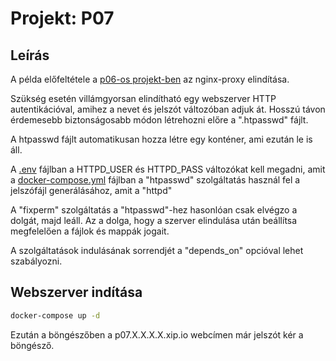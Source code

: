 # Projekt: P07

## Leírás

A példa előfeltétele a [p06-os projekt-ben](../p06/README.md) az nginx-proxy elindítása.

Szükség esetén villámgyorsan elindítható egy webszerver HTTP autentikációval,
amihez a nevet és jelszót változóban adjuk át. Hosszú távon érdemesebb biztonságosabb módon
létrehozni előre a ".htpasswd" fájlt.

A htpasswd fájlt automatikusan hozza létre egy konténer, ami ezután le is áll.

A [.env](https://github.com/itsziget/learn-docker/tree/master/projects/p07/.env) fájlban
a HTTPD_USER és HTTPD_PASS változókat kell megadni, amit a [docker-compose.yml](https://github.com/itsziget/learn-docker/tree/master/projects/p07/) fájlban
a "htpasswd" szolgáltatás használ fel a jelszófájl generálásához, amit a "httpd"


A "fixperm" szolgáltatás a "htpasswd"-hez hasonlóan csak elvégzo a dolgát, majd leáll.
Az a dolga, hogy a szerver elindulása után beállítsa megfelelően a fájlok és mappák jogait.

A szolgáltatások indulásának sorrendjét a "depends_on" opcióval lehet szabályozni.

## Webszerver indítása

```bash
docker-compose up -d
```

Ezután a böngészőben a p07.X.X.X.X.xip.io webcímen már jelszót kér a böngésző.